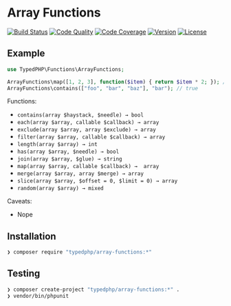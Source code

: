 # Array Functions

[![Build Status](http://img.shields.io/travis/typedphp/array-functions.svg?style=flat-square)](https://travis-ci.org/typedphp/array-functions)
[![Code Quality](http://img.shields.io/scrutinizer/g/typedphp/array-functions.svg?style=flat-square)](https://scrutinizer-ci.com/g/typedphp/array-functions)
[![Code Coverage](http://img.shields.io/scrutinizer/coverage/g/typedphp/array-functions.svg?style=flat-square)](http://typedphp.github.io/array-functions/master)
[![Version](http://img.shields.io/packagist/v/typedphp/array-functions.svg?style=flat-square)](https://packagist.org/packages/typedphp/array-functions)
[![License](http://img.shields.io/packagist/l/typedphp/array-functions.svg?style=flat-square)](licence.md)

## Example

```php
use TypedPHP\Functions\ArrayFunctions;

ArrayFunctions\map([1, 2, 3], function($item) { return $item * 2; }); // [2, 4, 6]
ArrayFunctions\contains(["foo", "bar", "baz"], "bar"); // true
```

Functions:

- `contains(array $haystack, $needle) → bool`
- `each(array $array, callable $callback) → array`
- `exclude(array $array, array $exclude) → array`
- `filter(array $array, callable $callback) → array`
- `length(array $array) → int`
- `has(array $array, $needle) → bool`
- `join(array $array, $glue) → string`
- `map(array $array, callable $callback) →  array`
- `merge(array $array, array $merge) → array`
- `slice(array $array, $offset = 0, $limit = 0) → array`
- `random(array $array) → mixed`

Caveats:

- Nope

## Installation

```sh
❯ composer require "typedphp/array-functions:*"
```

## Testing

```sh
❯ composer create-project "typedphp/array-functions:*" .
❯ vendor/bin/phpunit
```
